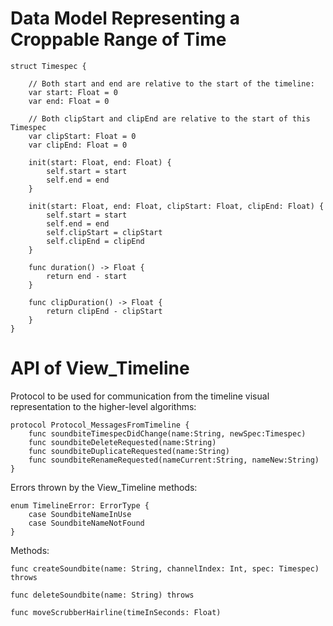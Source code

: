 # Data Model Representing a Croppable Range of Time

```
struct Timespec {
    
    // Both start and end are relative to the start of the timeline:
    var start: Float = 0
    var end: Float = 0
    
    // Both clipStart and clipEnd are relative to the start of this Timespec
    var clipStart: Float = 0
    var clipEnd: Float = 0
    
    init(start: Float, end: Float) {
        self.start = start
        self.end = end
    }
    
    init(start: Float, end: Float, clipStart: Float, clipEnd: Float) {
        self.start = start
        self.end = end
        self.clipStart = clipStart
        self.clipEnd = clipEnd
    }
    
    func duration() -> Float {
        return end - start
    }
    
    func clipDuration() -> Float {
        return clipEnd - clipStart
    }
}
```


# API of View_Timeline

Protocol to be used for communication from the timeline visual representation to the higher-level algorithms:
```
protocol Protocol_MessagesFromTimeline {
    func soundbiteTimespecDidChange(name:String, newSpec:Timespec)
    func soundbiteDeleteRequested(name:String)
    func soundbiteDuplicateRequested(name:String)
    func soundbiteRenameRequested(nameCurrent:String, nameNew:String)
}
```

Errors thrown by the View_Timeline methods:

```
enum TimelineError: ErrorType {
    case SoundbiteNameInUse
    case SoundbiteNameNotFound
}
```

Methods:

```
func createSoundbite(name: String, channelIndex: Int, spec: Timespec) throws 

func deleteSoundbite(name: String) throws

func moveScrubberHairline(timeInSeconds: Float)
```
